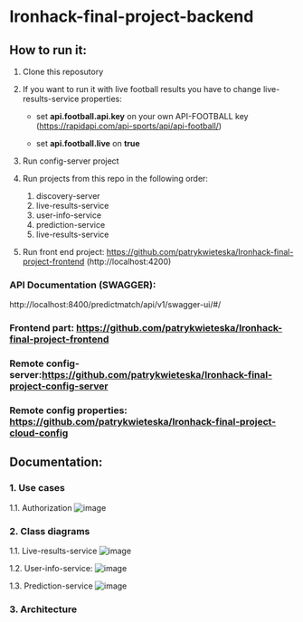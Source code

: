 # Ironhack-final-project-backend
## How to run it:
1. Clone this reposutory
2. If you want to run it with live football results you have to change live-results-service properties:
	
	* set **api.football.api.key** on your own API-FOOTBALL key (https://rapidapi.com/api-sports/api/api-football/)
	
	* set **api.football.live** on **true**

3. Run config-server project
4. Run projects from this repo in the following order:
	
	1. discovery-server
	2. live-results-service
	3. user-info-service
	4. prediction-service
	5. live-results-service

5. Run front end project: https://github.com/patrykwieteska/Ironhack-final-project-frontend (http://localhost:4200)

### API Documentation (SWAGGER):
http://localhost:8400/predictmatch/api/v1/swagger-ui/#/

### Frontend part: https://github.com/patrykwieteska/Ironhack-final-project-frontend
### Remote config-server:https://github.com/patrykwieteska/Ironhack-final-project-config-server
### Remote config properties: https://github.com/patrykwieteska/Ironhack-final-project-cloud-config


## Documentation:


### 1. Use cases
1.1. Authorization
![image](https://user-images.githubusercontent.com/44143107/146634768-978b2114-5a43-4bf2-8b97-cfbd4c62afdf.png)




### 2. Class diagrams

1.1. Live-results-service
 ![image](https://user-images.githubusercontent.com/44143107/146634720-1c81e614-2314-475d-a4bc-bc4223716300.png)
 
1.2. User-info-service:
![image](https://user-images.githubusercontent.com/44143107/146634749-5be36bc6-3860-4844-b844-f61d7ca16717.png)


1.3. Prediction-service
![image](https://user-images.githubusercontent.com/44143107/146634741-01b5e6a8-2671-4ced-a3eb-70119dc4e643.png)


### 3. Architecture



  
  
